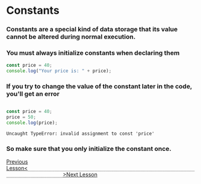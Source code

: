 # Constants

### Constants are a special kind of data storage that its value cannot be altered during normal execution.
### You must always initialize constants when declaring them

```javascript
const price = 40;
console.log("Your price is: " + price);
```


### If you try to change the value of the constant later in the code, you'll get an error

```javascript

const price = 40;
price = 50;
console.log(price);

```

`Uncaught TypeError: invalid assignment to const 'price'`

### So make sure that you only initialize the constant once.

[Previous Lesson<](06-variable-tips.md)`___________________________________________________________________________________`[>Next Lesson](08-document.write.md)
